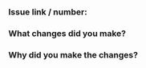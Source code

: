### Issue link / number:

### What changes did you make?

### Why did you make the changes?

<!--- PR CHECKLIST: PLEASE REMOVE BEFORE SUBMITTING —>
Before submitting, check that you have completed the following tasks:
- [ ] Answered the questions above.
- [ ] Read Chayn's Contributing Guidelines in the CONTRIBUTING.md file.
- [ ] Enabled "Allow edits and access to secrets by maintainers" on this PR.
- [ ] If applicable, include images in the description.
After submitting, please be available for discussion. Thank you!

